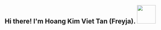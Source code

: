 ##  Hi there! I'm Hoang Kim Viet Tan (Freyja). <img src="https://github.com/Frey1a/Frey1a/blob/main/Gif/Nyancat.gif" width="60" bottom="0">
